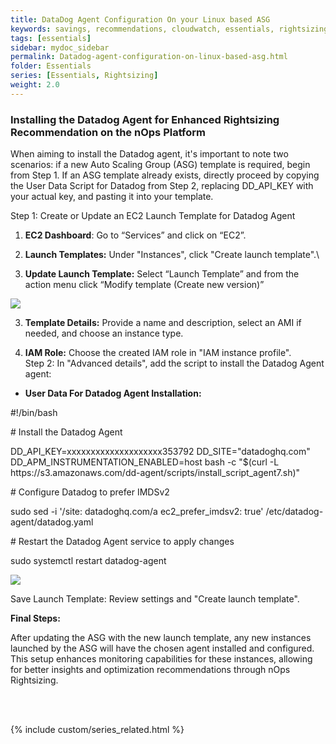 ```yaml
---
title: DataDog Agent Configuration On your Linux based ASG
keywords: savings, recommendations, cloudwatch, essentials, rightsizing
tags: [essentials]
sidebar: mydoc_sidebar
permalink: Datadog-agent-configuration-on-linux-based-asg.html
folder: Essentials
series: [Essentials, Rightsizing]
weight: 2.0
---
```

### Installing the Datadog Agent for Enhanced Rightsizing Recommendation on the nOps Platform

When aiming to install the Datadog agent, it's important to note two scenarios: if a new Auto Scaling Group (ASG) template is required, begin from Step 1. If an ASG template already exists, directly proceed by copying the User Data Script for Datadog from Step 2, replacing DD\_API\_KEY with your actual key, and pasting it into your template.

Step 1: Create or Update an EC2 Launch Template for Datadog Agent

1. **EC2 Dashboard**: Go to “Services” and click on “EC2”.

2. **Launch Templates:** Under "Instances", click "Create launch template".\
3. **Update Launch Template:** Select “Launch Template” and from the action menu click “Modify template (Create new version)” 

![](https://lh7-us.googleusercontent.com/DBLd1Hn9L8w5oWTLOumXbkxycCaSPltAtSccXON_DYUsZAxmHtJ-FpLGCfhfsGv0BixiJ9tZwBN6TI6qWcVs1dHsQaYHcQxRFNVtE19lVEJJTTXVw0qWezmaA_QpSeKnC8Y_7dq9v3jPuPnf2wUPBVs)

3. **Template Details:** Provide a name and description, select an AMI if needed, and choose an instance type.

4. **IAM Role:** Choose the created IAM role in "IAM instance profile".\
Step 2: In "Advanced details", add the script to install the Datadog Agent agent:

- **User Data For Datadog Agent Installation:**

\#!/bin/bash

\# Install the Datadog Agent

DD\_API\_KEY=xxxxxxxxxxxxxxxxxxxx353792 DD\_SITE="datadoghq.com" DD\_APM\_INSTRUMENTATION\_ENABLED=host bash -c "$(curl -L https\://s3.amazonaws.com/dd-agent/scripts/install\_script\_agent7.sh)"

\# Configure Datadog to prefer IMDSv2

sudo sed -i '/site: datadoghq.com/a ec2\_prefer\_imdsv2: true' /etc/datadog-agent/datadog.yaml

\# Restart the Datadog Agent service to apply changes

sudo systemctl restart datadog-agent

![](https://lh7-us.googleusercontent.com/P5q3Oqej-jbT9n09wFPFygK8w8o24YobCOhx4TFKVlcMuk-we5ATD-0OEkOLdFEGWRXZ4LwWOcFk709o-IJaW27HfVqBtfBz5cio1JA5J_qkpy4WXNs1VcXW8XEc0C3u8pHZSuLi10l8Tl3kLrAOeiA)

Save Launch Template: Review settings and "Create launch template".

**Final Steps:**

After updating the ASG with the new launch template, any new instances launched by the ASG will have the chosen agent installed and configured. This setup enhances monitoring capabilities for these instances, allowing for better insights and optimization recommendations through nOps Rightsizing.


<br/><br/>

{% include custom/series_related.html %}